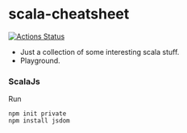# scala-cheatsheet

[![Actions Status](https://github.com/GuntherW/scala-cheatsheet/workflows/Scala%20CI/badge.svg)](https://github.com/GuntherW/scala-cheatsheet/actions)
+ Just a collection of some interesting scala stuff.
+ Playground.

### ScalaJs
Run
```
npm init private
npm install jsdom
```